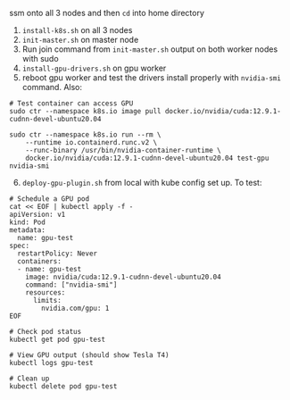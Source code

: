 ssm onto all 3 nodes and then `cd` into home directory

1. `install-k8s.sh` on all 3 nodes
2. `init-master.sh` on master node
3. Run join command from `init-master.sh` output on both worker nodes with sudo
4. `install-gpu-drivers.sh` on gpu worker
5. reboot gpu worker and test the drivers install properly with `nvidia-smi` command. Also:

```
# Test container can access GPU
sudo ctr --namespace k8s.io image pull docker.io/nvidia/cuda:12.9.1-cudnn-devel-ubuntu20.04

sudo ctr --namespace k8s.io run --rm \
    --runtime io.containerd.runc.v2 \
    --runc-binary /usr/bin/nvidia-container-runtime \
    docker.io/nvidia/cuda:12.9.1-cudnn-devel-ubuntu20.04 test-gpu nvidia-smi
```

6. `deploy-gpu-plugin.sh` from local with kube config set up. To test:

```
# Schedule a GPU pod
cat << EOF | kubectl apply -f -
apiVersion: v1
kind: Pod
metadata:
  name: gpu-test
spec:
  restartPolicy: Never
  containers:
  - name: gpu-test
    image: nvidia/cuda:12.9.1-cudnn-devel-ubuntu20.04
    command: ["nvidia-smi"]
    resources:
      limits:
        nvidia.com/gpu: 1
EOF

# Check pod status
kubectl get pod gpu-test

# View GPU output (should show Tesla T4)
kubectl logs gpu-test

# Clean up
kubectl delete pod gpu-test
```
